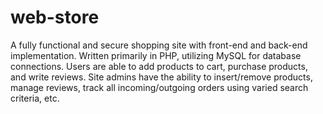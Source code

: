 # web-store
A fully functional and secure shopping site with front-end and back-end implementation. Written primarily in PHP, utilizing MySQL for database connections. Users are able to add products to cart, purchase products, and write reviews. Site admins have the ability to insert/remove products, manage reviews, track all incoming/outgoing orders using varied search criteria, etc.
